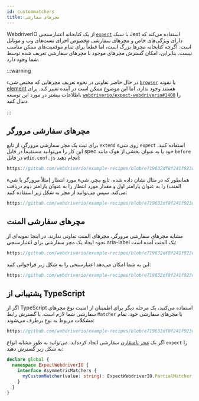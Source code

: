 ```yaml
---
id: custommatchers
title: مچرهای سفارشی
---
```


WebdriverIO از یک کتابخانه اعتبارسنجی [`expect`](https://webdriver.io/docs/api/expect-webdriverio) با سبک Jest استفاده می‌کند که دارای ویژگی‌های خاص و مچرهای سفارشی مخصوص اجرای تست‌های وب و موبایل است. اگرچه کتابخانه مچرها بزرگ است، اما قطعاً برای تمام موقعیت‌های ممکن مناسب نیست. بنابراین، امکان گسترش مچرهای موجود با مچرهای سفارشی تعریف شده توسط شما وجود دارد.

:::warning

در حال حاضر تفاوتی در نحوه تعریف مچرهایی که مختص شیء [`browser`](/docs/api/browser) یا نمونه [element](/docs/api/element) هستند وجود ندارد، اما این موضوع ممکن است در آینده تغییر کند. برای اطلاعات بیشتر در مورد این توسعه، [`webdriverio/expect-webdriverio#1408`](https://github.com/webdriverio/expect-webdriverio/issues/1408) را دنبال کنید.

:::

## مچرهای سفارشی مرورگر

برای ثبت یک مچر سفارشی مرورگر، از تابع `extend` روی شیء `expect` استفاده کنید. این کار را می‌توانید مستقیماً در فایل spec خود یا به عنوان بخشی از هوک مانند `before` در فایل `wdio.conf.js` انجام دهید:

```js reference useHTTPS
https://github.com/webdriverio/example-recipes/blob/e719632df8f241f923c8d9301aab6bccee5cb109/customMatchers/example.ts#L3-L18
```

همانطور که در مثال نشان داده شده، تابع مچر، شیء مورد انتظار (مثلاً مرورگر یا شیء المنت) را به عنوان پارامتر اول و مقدار مورد انتظار را به عنوان پارامتر دوم دریافت می‌کند. سپس می‌توانید از مچر به شکل زیر استفاده کنید:

```js reference useHTTPS
https://github.com/webdriverio/example-recipes/blob/e719632df8f241f923c8d9301aab6bccee5cb109/customMatchers/example.ts#L50-L52
```

## مچرهای سفارشی المنت

مشابه مچرهای سفارشی مرورگر، مچرهای المنت تفاوتی ندارند. در اینجا نمونه‌ای از نحوه ایجاد یک مچر سفارشی برای اعتبارسنجی aria-label یک المنت آمده است:

```js reference useHTTPS
https://github.com/webdriverio/example-recipes/blob/e719632df8f241f923c8d9301aab6bccee5cb109/customMatchers/example.ts#L20-L38
```

این به شما امکان می‌دهد اعتبارسنجی را به شکل زیر فراخوانی کنید:

```js reference useHTTPS
https://github.com/webdriverio/example-recipes/blob/e719632df8f241f923c8d9301aab6bccee5cb109/customMatchers/example.ts#L54-L57
```

## پشتیبانی از TypeScript

اگر از TypeScript استفاده می‌کنید، یک مرحله دیگر برای اطمینان از امنیت نوع مچرهای سفارشی شما لازم است. با گسترش رابط `Matcher` با مچرهای سفارشی خود، تمام مشکلات مربوط به نوع برطرف می‌شوند:

```js reference useHTTPS
https://github.com/webdriverio/example-recipes/blob/e719632df8f241f923c8d9301aab6bccee5cb109/customMatchers/example.ts#L40-L47
```

اگر یک [مچر نامتقارن](https://jestjs.io/docs/expect#expectextendmatchers) سفارشی ایجاد کرده‌اید، می‌توانید به طور مشابه انواع `expect` را به شکل زیر گسترش دهید:

```ts
declare global {
  namespace ExpectWebdriverIO {
    interface AsymmetricMatchers {
      myCustomMatcher(value: string): ExpectWebdriverIO.PartialMatcher;
    }
  }
}
```